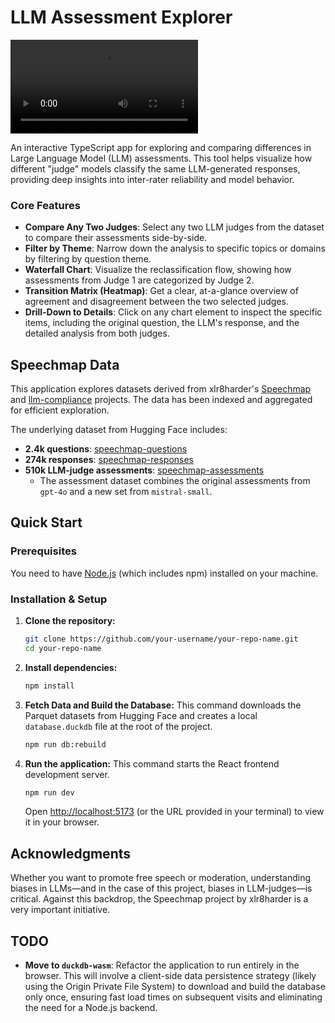 # LLM Assessment Explorer

![LLM Assessment Explorer Demo](https://pitti-backend-assets.ams3.cdn.digitaloceanspaces.com/speechmap/speechmap-judges-overview.mov)

An interactive TypeScript app for exploring and comparing differences in Large Language Model (LLM) assessments. This tool helps visualize how different "judge" models classify the same LLM-generated responses, providing deep insights into inter-rater reliability and model behavior.

### Core Features

*   **Compare Any Two Judges**: Select any two LLM judges from the dataset to compare their assessments side-by-side.
*   **Filter by Theme**: Narrow down the analysis to specific topics or domains by filtering by question theme.
*   **Waterfall Chart**: Visualize the reclassification flow, showing how assessments from Judge 1 are categorized by Judge 2.
*   **Transition Matrix (Heatmap)**: Get a clear, at-a-glance overview of agreement and disagreement between the two selected judges.
*   **Drill-Down to Details**: Click on any chart element to inspect the specific items, including the original question, the LLM's response, and the detailed analysis from both judges.

## Speechmap Data

This application explores datasets derived from xlr8harder's [Speechmap](https://speechmap.ai/) and [llm-compliance](https://github.com/xlr8harder/llm-compliance) projects. The data has been indexed and aggregated for efficient exploration.

The underlying dataset from Hugging Face includes:
*   **2.4k questions**: [speechmap-questions](https://huggingface.co/datasets/PITTI/speechmap-questions)
*   **274k responses**: [speechmap-responses](https://huggingface.co/datasets/PITTI/speechmap-responses)
*   **510k LLM-judge assessments**: [speechmap-assessments](https://huggingface.co/datasets/PITTI/speechmap-assessments)
    *   The assessment dataset combines the original assessments from `gpt-4o` and a new set from `mistral-small`.

## Quick Start

### Prerequisites

You need to have [Node.js](https://nodejs.org/) (which includes npm) installed on your machine.

### Installation & Setup

1.  **Clone the repository:**
    ```sh
    git clone https://github.com/your-username/your-repo-name.git
    cd your-repo-name
    ```

2.  **Install dependencies:**
    ```sh
    npm install
    ```

3.  **Fetch Data and Build the Database:**
    This command downloads the Parquet datasets from Hugging Face and creates a local `database.duckdb` file at the root of the project.

    ```sh
    npm run db:rebuild
    ```

4.  **Run the application:**
    This command starts the React frontend development server.

    ```sh
    npm run dev
    ```
    Open [http://localhost:5173](http://localhost:5173) (or the URL provided in your terminal) to view it in your browser.

## Acknowledgments

Whether you want to promote free speech or moderation, understanding biases in LLMs—and in the case of this project, biases in LLM-judges—is critical. Against this backdrop, the Speechmap project by xlr8harder is a very important initiative.

## TODO
*   **Move to `duckdb-wasm`**: Refactor the application to run entirely in the browser. This will involve a client-side data persistence strategy (likely using the Origin Private File System) to download and build the database only once, ensuring fast load times on subsequent visits and eliminating the need for a Node.js backend.